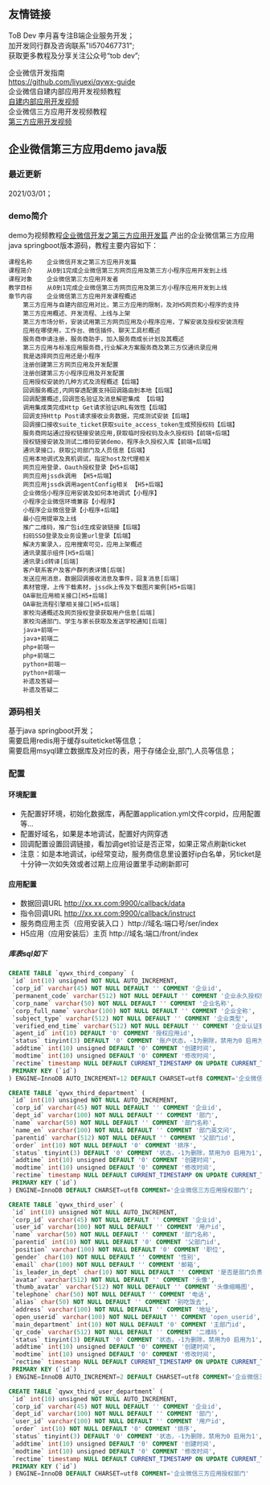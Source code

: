 ## 友情链接
ToB Dev 李月喜专注B端企业服务开发；  
加开发同行群及咨询联系"li570467731";   
获取更多教程及分享关注公众号“tob dev”;  

企业微信开发指南  
<https://github.com/liyuexi/qywx-guide>  
企业微信自建内部应用开发视频教程  
[自建内部应用开发视频](https://mp.weixin.qq.com/mp/appmsgalbum?__biz=MzA5ODcyODY0Nw==&action=getalbum&album_id=1745513894715916289#wechat_redirect)  
企业微信三方应用开发视频教程  
[第三方应用开发视频](https://mp.weixin.qq.com/mp/appmsgalbum?action=getalbum&album_id=1503367187451936773&__biz=MzA5ODcyODY0Nw==#wechat_redirect) 

## 企业微信第三方应用demo java版  
### 最近更新  
2021/03/01；  
### demo简介  
demo为视频教程[企业微信开发之第三方应用开发篇](https://mp.weixin.qq.com/mp/appmsgalbum?action=getalbum&album_id=1503367187451936773&__biz=MzA5ODcyODY0Nw==#wechat_redirect) 
产出的企业微信第三方应用java springboot版本源码，教程主要内容如下：
```
课程名称	企业微信开发之第三方应用开发篇
课程简介	从0到1完成企业微信第三方网页应用及第三方小程序应用开发到上线
课程对象	企业微信第三方应用开发者
教学目标	从0到1完成企业微信第三方网页应用及第三方小程序应用开发到上线
章节内容	企业微信第三方应用开发课程概述
	第三方应用与自建内部应用对比，第三方应用的限制，及对H5网页和小程序的支持
	第三方应用概述、开发流程、上线与上架
	第三方市场分析，安装试用第三方网页应用及小程序应用，了解安装及授权安装流程
	应用在哪使用，工作台、微信插件、聊天工具栏概述
	服务商申请注册，服务商助手，加入服务商成长计划及其概述
	第三方应用与标准应用服务商,行业解决方案服务商及第三方仅通讯录应用
	我是选择网页应用还是小程序
	注册创建第三方网页应用及开发配置
	注册创建第三方小程序应用及开发配置
	应用授权安装的几种方式及流程概述【后端】
	回调服务概述,内网穿透配置支持回调路由到本地【后端】
	回调配置概述,回调签名验证及消息解密集成 【后端】
	调用集成类完成Http Get请求验证URL有效性【后端】
	回调支持Http Post请求接收业务数据，完成测试安装【后端】
	回调接口接收suite_ticket获取suite_access_token生成预授权码【后端】
	服务商网站通过授权链接安装应用,获取临时授权码及永久授权码【前端+后端】
	授权链接安装及测试二维码安装demo，程序永久授权入库【前端+后端】
	通讯录接口，获取公司部门及人员信息【后端】
	应用本地调式及真机调试，指定host及代理相关
	网页应用登录，Oauth授权登录【H5+后端】
	网页应用jssdk调用 【H5+后端】
	网页应用jssdk调用agentConfig相关 【H5+后端】
	企业微信小程序应用安装及如何本地调式【小程序】
	小程序企业微信环境兼容【小程序】
	小程序企业微信登录【小程序+后端】
	最小应用提审及上线
	推广二维码，推广包id生成安装链接【后端】
	扫码SSO登录及业务设置url登录【后端】
	解决方案录入，应用搜索可见，应用上架概述
	通讯录展示组件[H5+后端]
	通讯录id转译[后端]
	客户联系客户及客户群列表详情[后端]
	发送应用消息，数据回调接收消息及事件，回复消息[后端]
	素材管理，上传下载素材，jssdk上传及下载图片案例[H5+后端]
	OA审批应用相关接口[H5+后端]
	OA审批流程引擎相关接口[H5+后端]
	家校沟通概述及网页授权登录获取用户信息[后端]
	家校沟通部门、学生与家长获取及发送学校通知[后端]
	java+前端一
	java+前端二
	php+前端一
	php+前端二
	python+前端一
	python+前端一
	补遗及答疑一
	补遗及答疑二
```
### 源码相关
基于java springboot开发；  
需要启用redis用于缓存suiteticket等信息；   
需要启用msyql建立数据库及对应的表，用于存储企业,部门,人员等信息；  
### 配置
 #### 环境配置
- 先配置好环境，初始化数据库，再配置application.yml文件corpid，应用配置等...  
- 配置好域名，如果是本地调试，配置好内网穿透
- 回调配置设置回调链接，看加调get验证是否正常，如果正常点刷新ticket  
- 注意：如是本地调试，ip经常变动，服务商信息里设置好ip白名单，另ticket是十分钟一次如失效或者过期上应用设置里手动刷新即可  
 #### 应用配置
- 数据回调URL	http://xx.xx.com:9900/callback/data
- 指令回调URL	http://xx.xx.com:9900/callback/instruct
- 服务商应用主页（应用安装入口 ）http://域名:端口号/ser/index
- H5应用（应用安装后）主页 http://域名:端口/front/index
 
##### 库表sql如下
```sql
CREATE TABLE `qywx_third_company` (
 `id` int(10) unsigned NOT NULL AUTO_INCREMENT,
 `corp_id` varchar(45) NOT NULL DEFAULT '' COMMENT '企业id',
 `permanent_code` varchar(512) NOT NULL DEFAULT '' COMMENT '企业永久授权码',
 `corp_name` varchar(50) NOT NULL DEFAULT '' COMMENT '企业名称',
 `corp_full_name` varchar(100) NOT NULL DEFAULT '' COMMENT '企业全称',
 `subject_type` varchar(512) NOT NULL DEFAULT '' COMMENT '企业类型',
 `verified_end_time` varchar(512) NOT NULL DEFAULT '' COMMENT '企业认证到期时间',
 `agent_id` int(10) DEFAULT '0' COMMENT '授权应用id',
 `status` tinyint(3) DEFAULT '0' COMMENT '账户状态，-1为删除，禁用为0 启用为1',
 `addtime` int(10) unsigned DEFAULT '0' COMMENT '创建时间',
 `modtime` int(10) unsigned DEFAULT '0' COMMENT '修改时间',
 `rectime` timestamp NULL DEFAULT CURRENT_TIMESTAMP ON UPDATE CURRENT_TIMESTAMP COMMENT '变动时间',
 PRIMARY KEY (`id`)
) ENGINE=InnoDB AUTO_INCREMENT=12 DEFAULT CHARSET=utf8 COMMENT='企业微信三方应用授权公司';

CREATE TABLE `qywx_third_department` (
 `id` int(10) unsigned NOT NULL AUTO_INCREMENT,
 `corp_id` varchar(45) NOT NULL DEFAULT '' COMMENT '企业id',
 `dept_id` varchar(100) NOT NULL DEFAULT '' COMMENT '部门',
 `name` varchar(50) NOT NULL DEFAULT '' COMMENT '部门名称',
 `name_en` varchar(100) NOT NULL DEFAULT '' COMMENT '部门英文问',
 `parentid` varchar(512) NOT NULL DEFAULT '' COMMENT '父部门id',
 `order` int(10) NOT NULL DEFAULT '0' COMMENT '排序',
 `status` tinyint(3) DEFAULT '0' COMMENT '状态，-1为删除，禁用为0 启用为1',
 `addtime` int(10) unsigned DEFAULT '0' COMMENT '创建时间',
 `modtime` int(10) unsigned DEFAULT '0' COMMENT '修改时间',
 `rectime` timestamp NULL DEFAULT CURRENT_TIMESTAMP ON UPDATE CURRENT_TIMESTAMP COMMENT '变动时间',
 PRIMARY KEY (`id`)
) ENGINE=InnoDB DEFAULT CHARSET=utf8 COMMENT='企业微信三方应用授权部门';

CREATE TABLE `qywx_third_user` (
 `id` int(10) unsigned NOT NULL AUTO_INCREMENT,
 `corp_id` varchar(45) NOT NULL DEFAULT '' COMMENT '企业id',
 `user_id` varchar(100) NOT NULL DEFAULT '' COMMENT '用户id',
 `name` varchar(50) NOT NULL DEFAULT '' COMMENT '部门名称',
 `parentid` int(10) NOT NULL DEFAULT '0' COMMENT '父部门id',
 `position` varchar(100) NOT NULL DEFAULT '0' COMMENT '职位',
 `gender` char(10) NOT NULL DEFAULT '' COMMENT '性别',
 `email` char(100) NOT NULL DEFAULT '' COMMENT '邮箱',
 `is_leader_in_dept` char(10) NOT NULL DEFAULT '' COMMENT '是否是部门负责人',
 `avatar` varchar(512) NOT NULL DEFAULT '' COMMENT '头像',
 `thumb_avatar` varchar(512) NOT NULL DEFAULT '' COMMENT '头像缩略图',
 `telephone` char(50) NOT NULL DEFAULT '' COMMENT '电话',
 `alias` char(50) NOT NULL DEFAULT '' COMMENT '别吃饭去',
 `address` varchar(100) NOT NULL DEFAULT '' COMMENT '地址',
 `open_userid` varchar(100) NOT NULL DEFAULT '' COMMENT 'open_userid',
 `main_department` int(10) NOT NULL DEFAULT '0' COMMENT '主部门id',
 `qr_code` varchar(512) NOT NULL DEFAULT '' COMMENT '二维码',
 `status` tinyint(3) DEFAULT '0' COMMENT '状态，-1为删除，禁用为0 启用为1',
 `addtime` int(10) unsigned DEFAULT '0' COMMENT '创建时间',
 `modtime` int(10) unsigned DEFAULT '0' COMMENT '修改时间',
 `rectime` timestamp NULL DEFAULT CURRENT_TIMESTAMP ON UPDATE CURRENT_TIMESTAMP COMMENT '变动时间',
 PRIMARY KEY (`id`)
) ENGINE=InnoDB AUTO_INCREMENT=2 DEFAULT CHARSET=utf8 COMMENT='企业微信三方应用授权人员';

CREATE TABLE `qywx_third_user_department` (
 `id` int(10) unsigned NOT NULL AUTO_INCREMENT,
 `corp_id` varchar(45) NOT NULL DEFAULT '' COMMENT '企业id',
 `dept_id` varchar(100) NOT NULL DEFAULT '' COMMENT '部门',
 `user_id` varchar(100) NOT NULL DEFAULT '' COMMENT '用户id',
 `order` int(10) NOT NULL DEFAULT '0' COMMENT '排序',
 `status` tinyint(3) DEFAULT '0' COMMENT '状态，-1为删除，禁用为0 启用为1',
 `addtime` int(10) unsigned DEFAULT '0' COMMENT '创建时间',
 `modtime` int(10) unsigned DEFAULT '0' COMMENT '修改时间',
 `rectime` timestamp NULL DEFAULT CURRENT_TIMESTAMP ON UPDATE CURRENT_TIMESTAMP COMMENT '变动时间',
 PRIMARY KEY (`id`)
) ENGINE=InnoDB DEFAULT CHARSET=utf8 COMMENT='企业微信三方应用授权部门'
```
